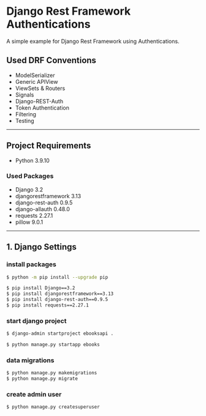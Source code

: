 # Django Rest Framework Authentications
A simple example for Django Rest Framework using Authentications.

## Used DRF Conventions
- ModelSerializer
- Generic APIView  
- ViewSets & Routers
- Signals
- Django-REST-Auth
- Token Authentication
- Filtering
- Testing
---

## Project Requirements

- Python 3.9.10

### Used Packages
- Django 3.2
- djangorestframework 3.13 
- django-rest-auth 0.9.5
- django-allauth 0.48.0
- requests 2.27.1
- pillow 9.0.1
---

## 1. Django Settings
### install packages

```bash
$ python -m pip install --upgrade pip

$ pip install Django==3.2
$ pip install djangorestframework==3.13
$ pip install django-rest-auth==0.9.5
$ pip install requests==2.27.1
```

### start django project
```bash
$ django-admin startproject ebooksapi .

$ python manage.py startapp ebooks
```

### data migrations
```bash
$ python manage.py makemigrations
$ python manage.py migrate
```

### create admin user
```bash
$ python manage.py createsuperuser
```